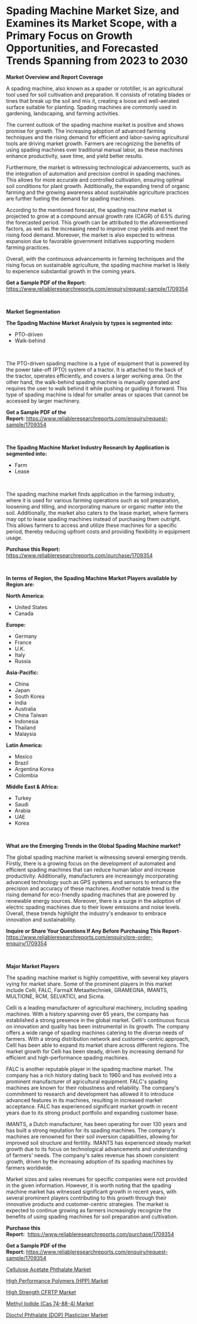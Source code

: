 <p><h1>Spading Machine Market Size, and Examines its Market Scope, with a Primary Focus on Growth Opportunities, and Forecasted Trends Spanning from 2023 to 2030</h1></p><p><strong>Market Overview and Report Coverage</strong></p>
<p><p>A spading machine, also known as a spader or rototiller, is an agricultural tool used for soil cultivation and preparation. It consists of rotating blades or tines that break up the soil and mix it, creating a loose and well-aerated surface suitable for planting. Spading machines are commonly used in gardening, landscaping, and farming activities.</p><p>The current outlook of the spading machine market is positive and shows promise for growth. The increasing adoption of advanced farming techniques and the rising demand for efficient and labor-saving agricultural tools are driving market growth. Farmers are recognizing the benefits of using spading machines over traditional manual labor, as these machines enhance productivity, save time, and yield better results.</p><p>Furthermore, the market is witnessing technological advancements, such as the integration of automation and precision control in spading machines. This allows for more accurate and controlled cultivation, ensuring optimal soil conditions for plant growth. Additionally, the expanding trend of organic farming and the growing awareness about sustainable agriculture practices are further fueling the demand for spading machines.</p><p>According to the mentioned forecast, the spading machine market is projected to grow at a compound annual growth rate (CAGR) of 6.5% during the forecasted period. This growth can be attributed to the aforementioned factors, as well as the increasing need to improve crop yields and meet the rising food demand. Moreover, the market is also expected to witness expansion due to favorable government initiatives supporting modern farming practices.</p><p>Overall, with the continuous advancements in farming techniques and the rising focus on sustainable agriculture, the spading machine market is likely to experience substantial growth in the coming years.</p></p>
<p><strong>Get a Sample PDF of the Report:</strong> <a href="https://www.reliableresearchreports.com/enquiry/request-sample/1709354">https://www.reliableresearchreports.com/enquiry/request-sample/1709354</a></p>
<p>&nbsp;</p>
<p><strong>Market Segmentation</strong></p>
<p><strong>The Spading Machine Market Analysis by types is segmented into:</strong></p>
<p><ul><li>PTO-driven</li><li>Walk-behind</li></ul></p>
<p>&nbsp;</p>
<p><p>The PTO-driven spading machine is a type of equipment that is powered by the power take-off (PTO) system of a tractor. It is attached to the back of the tractor, operates efficiently, and covers a larger working area. On the other hand, the walk-behind spading machine is manually operated and requires the user to walk behind it while pushing or guiding it forward. This type of spading machine is ideal for smaller areas or spaces that cannot be accessed by larger machinery.</p></p>
<p><strong>Get a Sample PDF of the Report:</strong>&nbsp;<a href="https://www.reliableresearchreports.com/enquiry/request-sample/1709354">https://www.reliableresearchreports.com/enquiry/request-sample/1709354</a></p>
<p>&nbsp;</p>
<p><strong>The Spading Machine Market Industry Research by Application is segmented into:</strong></p>
<p><ul><li>Farm</li><li>Lease</li></ul></p>
<p>&nbsp;</p>
<p><p>The spading machine market finds application in the farming industry, where it is used for various farming operations such as soil preparation, loosening and tilling, and incorporating manure or organic matter into the soil. Additionally, the market also caters to the lease market, where farmers may opt to lease spading machines instead of purchasing them outright. This allows farmers to access and utilize these machines for a specific period, thereby reducing upfront costs and providing flexibility in equipment usage.</p></p>
<p><strong>Purchase this Report:</strong>&nbsp; <a href="https://www.reliableresearchreports.com/purchase/1709354">https://www.reliableresearchreports.com/purchase/1709354</a></p>
<p>&nbsp;</p>
<p><strong>In terms of Region, the Spading Machine Market Players available by Region are:</strong></p>
<p>
    <p> <strong> North America: </strong>
        <ul>
            <li>United States</li>
            <li>Canada</li>
        </ul>
        </p> 
    <p> <strong> Europe: </strong>
        <ul>
            <li>Germany</li>
            <li>France</li>
            <li>U.K.</li>
            <li>Italy</li>
            <li>Russia</li>
        </ul>
        </p> 
    <p> <strong> Asia-Pacific: </strong>
        <ul>
            <li>China</li>
            <li>Japan</li>
            <li>South Korea</li>
            <li>India</li>
            <li>Australia</li>
            <li>China Taiwan</li>
            <li>Indonesia</li>
            <li>Thailand</li>
            <li>Malaysia</li>
        </ul>
        </p> 
    <p> <strong> Latin America: </strong>
        <ul>
            <li>Mexico</li>
            <li>Brazil</li>
            <li>Argentina Korea</li>
            <li>Colombia</li>
        </ul>
        </p> 
    <p> <strong> Middle East & Africa: </strong>
        <ul>
            <li>Turkey</li>
            <li>Saudi</li>
            <li>Arabia</li>
            <li>UAE</li>
            <li>Korea</li>
        </ul>
    </p>
    </p>
<p>&nbsp;</p>
<p><strong>What are the Emerging Trends in the Global Spading Machine market?</strong></p>
<p><p>The global spading machine market is witnessing several emerging trends. Firstly, there is a growing focus on the development of automated and efficient spading machines that can reduce human labor and increase productivity. Additionally, manufacturers are increasingly incorporating advanced technology such as GPS systems and sensors to enhance the precision and accuracy of these machines. Another notable trend is the rising demand for eco-friendly spading machines that are powered by renewable energy sources. Moreover, there is a surge in the adoption of electric spading machines due to their lower emissions and noise levels. Overall, these trends highlight the industry's endeavor to embrace innovation and sustainability.</p></p>
<p><strong>Inquire or Share Your Questions If Any Before Purchasing This Report</strong>- <a href="https://www.reliableresearchreports.com/enquiry/pre-order-enquiry/1709354">https://www.reliableresearchreports.com/enquiry/pre-order-enquiry/1709354</a></p>
<p>&nbsp;</p>
<p><strong>Major Market Players</strong></p>
<p><p>The spading machine market is highly competitive, with several key players vying for market share. Some of the prominent players in this market include Celli, FALC, FarmaX Metaaltechniek, GRAMEGNA, IMANTS, MULTIONE, RCM, SELVATICI, and Sicma.</p><p>Celli is a leading manufacturer of agricultural machinery, including spading machines. With a history spanning over 65 years, the company has established a strong presence in the global market. Celli's continuous focus on innovation and quality has been instrumental in its growth. The company offers a wide range of spading machines catering to the diverse needs of farmers. With a strong distribution network and customer-centric approach, Celli has been able to expand its market share across different regions. The market growth for Celli has been steady, driven by increasing demand for efficient and high-performance spading machines.</p><p>FALC is another reputable player in the spading machine market. The company has a rich history dating back to 1960 and has evolved into a prominent manufacturer of agricultural equipment. FALC's spading machines are known for their robustness and reliability. The company's commitment to research and development has allowed it to introduce advanced features in its machines, resulting in increased market acceptance. FALC has experienced significant market growth in recent years due to its strong product portfolio and expanding customer base.</p><p>IMANTS, a Dutch manufacturer, has been operating for over 130 years and has built a strong reputation for its spading machines. The company's machines are renowned for their soil inversion capabilities, allowing for improved soil structure and fertility. IMANTS has experienced steady market growth due to its focus on technological advancements and understanding of farmers' needs. The company's sales revenue has shown consistent growth, driven by the increasing adoption of its spading machines by farmers worldwide.</p><p>Market sizes and sales revenues for specific companies were not provided in the given information. However, it is worth noting that the spading machine market has witnessed significant growth in recent years, with several prominent players contributing to this growth through their innovative products and customer-centric strategies. The market is expected to continue growing as farmers increasingly recognize the benefits of using spading machines for soil preparation and cultivation.</p></p>
<p><strong>Purchase this Report:</strong>&nbsp;&nbsp;<a href="https://www.reliableresearchreports.com/purchase/1709354">https://www.reliableresearchreports.com/purchase/1709354</a></p>
<p></p>
<p><strong>Get a Sample PDF of the Report:</strong>&nbsp;<a href="https://www.reliableresearchreports.com/enquiry/request-sample/1709354">https://www.reliableresearchreports.com/enquiry/request-sample/1709354</a></p>
<p><p><a href="https://medium.com/@skylargrant2023/cellulose-acetate-phthalate-market-outlook-industry-overview-and-forecast-2023-to-2030-2f5207a2d2ab">Cellulose Acetate Phthalate Market</a></p><p><a href="https://github.com/kartikreportprime/Market-Research-Report-List-1/blob/main/high-performance-polymers-hpp-market.md">High Performance Polymers (HPP) Market</a></p><p><a href="https://github.com/smritireportprime/Market-Research-Report-List-1/blob/main/high-strength-cfrtp-market.md">High Strength CFRTP Market</a></p><p><a href="https://medium.com/@isomjohnson/methyl-iodide-cas-74-88-4-market-competitive-analysis-market-trends-and-forecast-to-2030-434f989f4cb1">Methyl Iodide (Cas 74-88-4) Market</a></p><p><a href="https://medium.com/@edwinsporer/dioctyl-phthalate-dop-plasticizer-market-size-market-outlook-and-market-forecast-2023-to-2030-d91cc5010e94">Dioctyl Phthalate (DOP) Plasticizer Market</a></p></p>